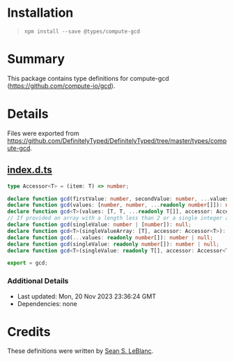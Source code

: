 # Installation
> `npm install --save @types/compute-gcd`

# Summary
This package contains type definitions for compute-gcd (https://github.com/compute-io/gcd).

# Details
Files were exported from https://github.com/DefinitelyTyped/DefinitelyTyped/tree/master/types/compute-gcd.
## [index.d.ts](https://github.com/DefinitelyTyped/DefinitelyTyped/tree/master/types/compute-gcd/index.d.ts)
````ts
type Accessor<T> = (item: T) => number;

declare function gcd(firstValue: number, secondValue: number, ...values: readonly number[]): number;
declare function gcd(values: [number, number, ...readonly number[]]): number;
declare function gcd<T>(values: [T, T, ...readonly T[]], accessor: Accessor<T>): number;
// If provided an array with a length less than 2 or a single integer argument, the function returns `null`.
declare function gcd(singleValue: number | [number]): null;
declare function gcd<T>(singleValueArray: [T], accessor: Accessor<T>): null;
declare function gcd(...values: readonly number[]): number | null;
declare function gcd(singleValue: readonly number[]): number | null;
declare function gcd<T>(singleValue: readonly T[], accessor: Accessor<T>): number | null;

export = gcd;

````

### Additional Details
 * Last updated: Mon, 20 Nov 2023 23:36:24 GMT
 * Dependencies: none

# Credits
These definitions were written by [Sean S. LeBlanc](https://github.com/seleb).
